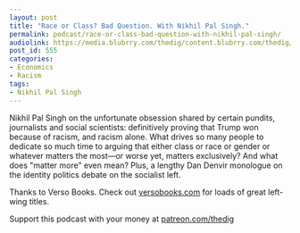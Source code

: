 ```yaml
---
layout: post
title: "Race or Class? Bad Question. With Nikhil Pal Singh."
permalink: podcast/race-or-class-bad-question-with-nikhil-pal-singh/
audiolink: https://media.blubrry.com/thedig/content.blubrry.com/thedig/The_Dig_-_EP_145_-_NPS.mp3
post_id: 555
categories: 
- Economics
- Racism
tags: 
- Nikhil Pal Singh
---
```


Nikhil Pal Singh on the unfortunate obsession shared by certain pundits, journalists and social scientists: definitively proving that Trump won because of racism, and racism alone. What drives so many people to dedicate so much time to arguing that either class or race or gender or whatever matters the most—or worse yet, matters exclusively? And what does "matter more" even mean? Plus, a lengthy Dan Denvir monologue on the identity politics debate on the socialist left.

Thanks to Verso Books. Check out [versobooks.com](versobooks.com) for loads of great left-wing titles.

Support this podcast with your money at [patreon.com/thedig](http://www.patreon.com/TheDig) 